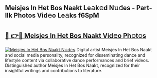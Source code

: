 ## Meisjes In Het Bos Naakt Le𝚊k𝚎d N𝚞𝚍es - Part-llk Photos Vid𝚎o Le𝚊ks f6SpM

# <h2><a href="http://fb72fu.evod.top/?m=Meisjes+In+Het+Bos+Naakt">🔗 👉🔴 Meisjes In Het Bos Naakt Vid𝚎o Ph𝚘t𝚘s</a></h2>

[![Meisjes In Het Bos Naakt N𝚞d𝚎s](https://i.imgur.com/8V9OHl7.gif)](http://fb72fu.evod.top/?m=Meisjes+In+Het+Bos+Naakt)
Digital artist Meisjes In Het Bos Naakt and social media personality, recognized for disseminating dance and lifestyle content via collaborative dance performances and brief videos. Distinguished author Meisjes In Het Bos Naakt, recognized for their insightful writings and contributions to literature. 
